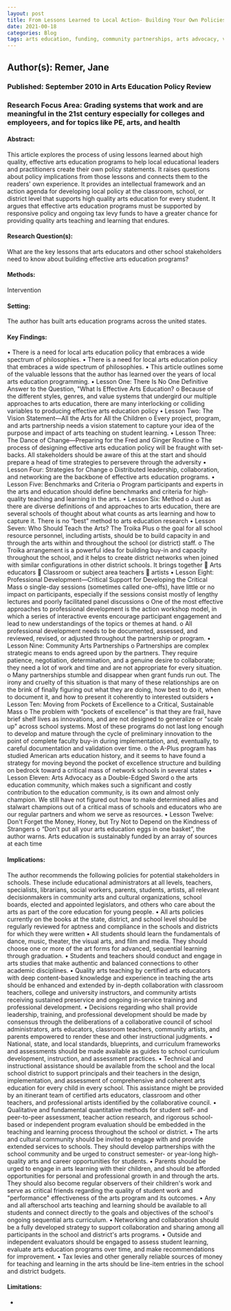 ```yaml
---
layout: post
title: From Lessons Learned to Local Action- Building Your Own Policies for Effective Arts Education
date: 2021-00-18
categories: Blog
tags: arts education, funding, community partnerships, arts advocacy, vision, leadership
---
```


## Author(s): Remer, Jane

### Published: September 2010 in Arts Education Policy Review

### Research Focus Area: Grading systems that work and are meaningful in the 21st century especially for colleges and employeers, and for topics like PE, arts, and health

#### Abstract:
This article explores the process of using lessons learned about high quality, effective arts education programs to help local educational leaders and practitioners create their own policy statements. It raises questions about policy implications from those lessons and connects them to the readers' own experience. It provides an intellectual framework and an action agenda for developing local policy at the classroom, school, or district level that supports high quality arts education for every student. It argues that effective arts education programs must be supported by responsive policy and ongoing tax levy funds to have a greater chance for providing quality arts teaching and learning that endures.


#### Research Question(s):
What are the key lessons that arts educators and other school stakeholders need to know about building effective arts education programs?


#### Methods:
Intervention


#### Setting:
The author has built arts education programs across the united states.


#### Key Findings:
• There is a need for local arts education policy that embraces a wide spectrum of philosophies. • There is a need for local arts education policy that embraces a wide spectrum of philosophies. • This article outlines some of the valuable lessons that the author has learned over the years of local arts education programming. • Lesson One: There Is No One Definitive Answer to the Question, "What Is Effective Arts Education? o Because of the different styles, genres, and value systems that undergird our multiple approaches to arts education, there are many interlocking or colliding variables to producing effective arts education policy • Lesson Two: The Vision Statement—All the Arts for All the Children o Every project, program, and arts partnership needs a vision statement to capture your idea of the purpose and impact of arts teaching on student learning. • Lesson Three: The Dance of Change—Preparing for the Fred and Ginger Routine o The process of designing effective arts education policy will be fraught with set-backs. All stakeholders should be aware of this at the start and should prepare a head of time strategies to persevere through the adversity • Lesson Four: Strategies for Change o Distributed leadership, collaboration, and networking are the backbone of effective arts education programs. • Lesson Five: Benchmarks and Criteria o Program participants and experts in the arts and education should define benchmarks and criteria for high-quality teaching and learning in the arts. • Lesson Six: Method o Just as there are diverse definitions of and approaches to arts education, there are several schools of thought about what counts as arts learning and how to capture it. There is no “best” method to arts education research • Lesson Seven: Who Should Teach the Arts? The Troika Plus o the goal for all school resource personnel, including artists, should be to build capacity in and through the arts within and throughout the school (or district) staff. o The Troika arrangement is a powerful idea for building buy-in and capacity throughout the school, and it helps to create district networks when joined with similar configurations in other district schools. It brings together  Arts educators  Classroom or subject area teachers  artists • Lesson Eight: Professional Development—Critical Support for Developing the Critical Mass o single-day sessions (sometimes called one-offs), have little or no impact on participants, especially if the sessions consist mostly of lengthy lectures and poorly facilitated panel discussions o One of the most effective approaches to professional development is the action workshop model, in which a series of interactive events encourage participant engagement and lead to new understandings of the topics or themes at hand. o All professional development needs to be documented, assessed, and reviewed, revised, or adjusted throughout the partnership or program. • Lesson Nine: Community Arts Partnerships o Partnerships are complex strategic means to ends agreed upon by the partners. They require patience, negotiation, determination, and a genuine desire to collaborate; they need a lot of work and time and are not appropriate for every situation. o Many partnerships stumble and disappear when grant funds run out. The irony and cruelty of this situation is that many of these relationships are on the brink of finally figuring out what they are doing, how best to do it, when to document it, and how to present it coherently to interested outsiders • Lesson Ten: Moving from Pockets of Excellence to a Critical, Sustainable Mass o The problem with “pockets of excellence” is that they are frail, have brief shelf lives as innovations, and are not designed to generalize or "scale up" across school systems. Most of these programs do not last long enough to develop and mature through the cycle of preliminary innovation to the point of complete faculty buy-in during implementation, and, eventually, to careful documentation and validation over time. o the A-Plus program has studied American arts education history, and it seems to have found a strategy for moving beyond the pocket of excellence structure and building on bedrock toward a critical mass of network schools in several states • Lesson Eleven: Arts Advocacy as a Double-Edged Sword o the arts education community, which makes such a significant and costly contribution to the education community, is its own and almost only champion. We still have not figured out how to make determined allies and stalwart champions out of a critical mass of schools and educators who are our regular partners and whom we serve as resources. • Lesson Twelve: Don't Forget the Money, Honey, but Try Not to Depend on the Kindness of Strangers o “Don’t put all your arts education eggs in one basket”, the author warns. Arts education is sustainably funded by an array of sources at each time 


#### Implications:
The author recommends the following policies for potential stakeholders in schools. These include educational administrators at all levels, teachers, specialists, librarians, social workers, parents, students, artists, all relevant decisionmakers in community arts and cultural organizations, school boards, elected and appointed legislators, and others who care about the arts as part of the core education for young people. • All arts policies currently on the books at the state, district, and school level should be regularly reviewed for aptness and compliance in the schools and districts for which they were written • All students should learn the fundamentals of dance, music, theater, the visual arts, and film and media. They should choose one or more of the art forms for advanced, sequential learning through graduation. • Students and teachers should conduct and engage in arts studies that make authentic and balanced connections to other academic disciplines. • Quality arts teaching by certified arts educators with deep content-based knowledge and experience in teaching the arts should be enhanced and extended by in-depth collaboration with classroom teachers, college and university instructors, and community artists receiving sustained preservice and ongoing in-service training and professional development. • Decisions regarding who shall provide leadership, training, and professional development should be made by consensus through the deliberations of a collaborative council of school administrators, arts educators, classroom teachers, community artists, and parents empowered to render these and other instructional judgments. • National, state, and local standards, blueprints, and curriculum frameworks and assessments should be made available as guides to school curriculum development, instruction, and assessment practices. • Technical and instructional assistance should be available from the school and the local school district to support principals and their teachers in the design, implementation, and assessment of comprehensive and coherent arts education for every child in every school. This assistance might be provided by an itinerant team of certified arts educators, classroom and other teachers, and professional artists identified by the collaborative council. • Qualitative and fundamental quantitative methods for student self- and peer-to-peer assessment, teacher action research, and rigorous school-based or independent program evaluation should be embedded in the teaching and learning process throughout the school or district. • The arts and cultural community should be invited to engage with and provide extended services to schools. They should develop partnerships with the school community and be urged to construct semester- or year-long high-quality arts and career opportunities for students. • Parents should be urged to engage in arts learning with their children, and should be afforded opportunities for personal and professional growth in and through the arts. They should also become regular observers of their children's work and serve as critical friends regarding the quality of student work and "performance" effectiveness of the arts program and its outcomes. • Any and all afterschool arts teaching and learning should be available to all students and connect directly to the goals and objectives of the school's ongoing sequential arts curriculum. • Networking and collaboration should be a fully developed strategy to support collaboration and sharing among all participants in the school and district's arts programs. • Outside and independent evaluators should be engaged to assess student learning, evaluate arts education programs over time, and make recommendations for improvement. • Tax levies and other generally reliable sources of money for teaching and learning in the arts should be line-item entries in the school and district budgets. 


#### Limitations:
-


